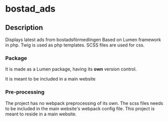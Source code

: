 # bostad_ads

## Description

Displays latest ads from bostadsförmedlingen
Based on Lumen framework in php. Twig is used as php templates. SCSS files are used for css.

### Package

It is made as a Lumen package, having its **own** version control.

It is meant to be included in a main website



### Pre-processing

The project has no webpack preprocessing of its own. The scss files needs to be included in the main website's webpack config file.  This project is meant to reside in a main website.

